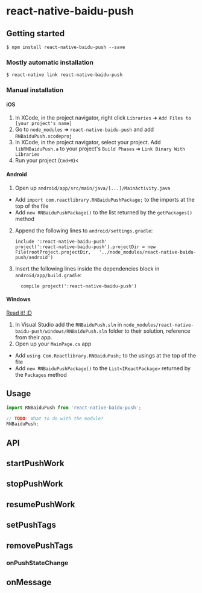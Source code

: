 
# react-native-baidu-push

## Getting started

`$ npm install react-native-baidu-push --save`

### Mostly automatic installation

`$ react-native link react-native-baidu-push`

### Manual installation


#### iOS

1. In XCode, in the project navigator, right click `Libraries` ➜ `Add Files to [your project's name]`
2. Go to `node_modules` ➜ `react-native-baidu-push` and add `RNBaiduPush.xcodeproj`
3. In XCode, in the project navigator, select your project. Add `libRNBaiduPush.a` to your project's `Build Phases` ➜ `Link Binary With Libraries`
4. Run your project (`Cmd+R`)<

#### Android

1. Open up `android/app/src/main/java/[...]/MainActivity.java`
  - Add `import com.reactlibrary.RNBaiduPushPackage;` to the imports at the top of the file
  - Add `new RNBaiduPushPackage()` to the list returned by the `getPackages()` method
2. Append the following lines to `android/settings.gradle`:
  	```
  	include ':react-native-baidu-push'
  	project(':react-native-baidu-push').projectDir = new File(rootProject.projectDir, 	'../node_modules/react-native-baidu-push/android')
  	```
3. Insert the following lines inside the dependencies block in `android/app/build.gradle`:
  	```
      compile project(':react-native-baidu-push')
  	```

#### Windows
[Read it! :D](https://github.com/ReactWindows/react-native)

1. In Visual Studio add the `RNBaiduPush.sln` in `node_modules/react-native-baidu-push/windows/RNBaiduPush.sln` folder to their solution, reference from their app.
2. Open up your `MainPage.cs` app
  - Add `using Com.Reactlibrary.RNBaiduPush;` to the usings at the top of the file
  - Add `new RNBaiduPushPackage()` to the `List<IReactPackage>` returned by the `Packages` method


## Usage
```javascript
import RNBaiduPush from 'react-native-baidu-push';

// TODO: What to do with the module?
RNBaiduPush;
```

## API

## startPushWork

## stopPushWork

## resumePushWork

## setPushTags

## removePushTags

### onPushStateChange

## onMessage
  